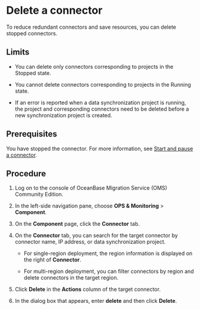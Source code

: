 # Delete a connector

To reduce redundant connectors and save resources, you can delete stopped connectors. 

## Limits

* You can delete only connectors corresponding to projects in the Stopped state.

* You cannot delete connectors corresponding to projects in the Running state.

* If an error is reported when a data synchronization project is running, the project and corresponding connectors need to be deleted before a new synchronization project is created.

## Prerequisites

You have stopped the connector. For more information, see [Start and pause a connector](../2.connector/2.stop-or-start-the-connector.md).

## Procedure

1. Log on to the console of OceanBase Migration Service (OMS) Community Edition.

2. In the left-side navigation pane, choose **OPS & Monitoring** > **Component**.

3. On the **Component** page, click the **Connector** tab.

4. On the **Connector** tab, you can search for the target connector by connector name, IP address, or data synchronization project.  

   * For single-region deployment, the region information is displayed on the right of **Connector**. 

   * For multi-region deployment, you can filter connectors by region and delete connectors in the target region. 

5. Click **Delete** in the **Actions** column of the target connector. 

6. In the dialog box that appears, enter **delete** and then click **Delete**. 
